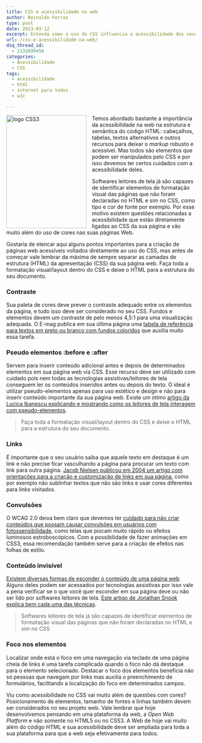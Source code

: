 ```yaml
---
title: CSS e acessibilidade na web
author: Reinaldo Ferraz
type: post
date: 2013-03-12
excerpt: Entenda como o uso do CSS influencia a acessibilidade dos seus projetos web.
url: /css-e-acessibilidade-na-web/
dsq_thread_id:
  - 1132699458
categories:
  - Acessibilidade
  - CSS
tags:
  - acessibilidade
  - html
  - internet para todos
  - w3c

---
```

<img src="http://blog.w3c.br/wp-content/uploads/2013/03/css31-213x300.png" alt="logo CSS3" style="float: left; margin-right:15px; " width="213" height="300" />

Temos abordado bastante a importância da acessibilidade na web na estrutura e semântica do código HTML: cabeçalhos, tabelas, textos alternativos e outros recursos para deixar o _markup_ robusto e acessível. Mas todos são elementos que podem ser manipulados pelo CSS e por isso devemos ter certos cuidados com a acessibilidade deles.

Softwares leitores de tela já são capazes de identificar elementos de formatação visual das páginas que não foram declaradas no HTML e sim no CSS, como tipo e cor de fonte por exemplo. Por esse motivo existem questões relacionadas a acessibilidade que estão diretamente ligadas ao CSS da sua página e vão muito além do uso de cores nas suas páginas Web. 

Gostaria de elencar aqui alguns pontos importantes para a criação de páginas web acessíveis voltados diretamente ao uso do CSS, mas antes de começar vale lembrar da máxima de sempre separar as camadas de estrutura (HTML) da apresentação (CSS) da sua página web. Faça toda a formatação visual/layout dentro do CSS e deixe o HTML para a estrutura do seu documento.

### Contraste

Sua paleta de cores deve prever o contraste adequado entre os elementos da página, e tudo isso deve ser considerado no seu CSS. Fundos e elementos devem um contraste de pelo menos 4,5:1 para uma visualização adequada. O E-mag publica em sua última página uma [tabela de referência para textos em preto ou branco com fundos coloridos][1] que auxilia muito essa tarefa.

### Pseudo elementos :before e :after

Servem para inserir conteúdo adicional antes e depois de determinados elementos em sua página web via CSS. Esse recurso deve ser utilizado com cuidado pois nem todas as tecnologias assistivas/leitores de tela conseguem ler os conteúdos inseridos antes ou depois do texto. O ideal é utilizar pseudo-elementos apenas para uso estético e design e não para inserir conteúdo importante da sua página web. Existe um ótimo [artigo da Lucica Ibanescu explicando e mostrando como os leitores de tela interagem com pseudo-elementos][2].

> Faça toda a formatação visual/layout dentro do CSS e deixe o HTML para a estrutura do seu documento.

### Links

É importante que o seu usuário saiba que aquele texto em destaque é um link e não precise ficar vasculhando a página para procurar um texto com link para outra página. [Jacob Nielsen publicou em 2004 um artigo com orientações para a criação e customização de links em sua página][3], como por exemplo não sublinhar textos que não são links e usar cores diferentes para links visitados.

### Convulsões

O WCAG 2.0 deixa bem claro que devemos ter [cuidado para não criar conteúdos que possam causar convulsões em usuários com fotossensibilidade][4], como telas que piscam muito rápido ou efeitos luminosos estroboscópicos. Com a possibilidade de fazer animações em CSS3, essa recomendação também serve para a criação de efeitos nas folhas de estilo. 

### Conteúdo invisível

[Existem diversas formas de esconder o conteúdo de uma página web][5]. Alguns deles podem ser acessados por tecnologias assistivas por isso vale a pena verificar se o que você quer esconder em sua página deve ou não ser lido por softwares leitores de tela. [Este artigo de Jonathan Snook explica bem cada uma das técnicas][6].

> Softwares leitores de tela já são capazes de identificar elementos de formatação visual das páginas que não foram declaradas no HTML e sim no CSS

### Foco nos elementos

Localizar onde está o foco em uma navegação via teclado de uma página cheia de links é uma tarefa complicada quando o foco não dá destaque para o elemento selecionado. Destacar o foco dos elementos beneficia não só pessoas que navegam por links mas auxilia o preenchimento de formulários, facilitando a localização do foco em determinados campos.

Viu como acessibilidade no CSS vai muito além de questões com cores? Posicionamento de elementos, tamanho de fontes e linhas também devem ser considerados no seu projeto web. Vale lembrar que hoje desenvolvemos pensando em uma plataforma da web, a _Open Web Platform_ e não somente no HTML5 ou no CSS3. A Web de hoje vai muito além do código HTML e sua acessibilidade deve ser ampliada para toda a sua plataforma para que a web seja efetivamente para todos.

 [1]: http://emag.governoeletronico.gov.br/emag/#s7
 [2]: http://cssgallery.info/testing-the-accessibility-of-the-css-generated-content/
 [3]: http://www.nngroup.com/articles/guidelines-for-visualizing-links/
 [4]: http://www.w3.org/TR/WCAG/#seizure
 [5]: http://webaim.org/techniques/css/invisiblecontent/
 [6]: http://snook.ca/archives/html_and_css/hiding-content-for-accessibility